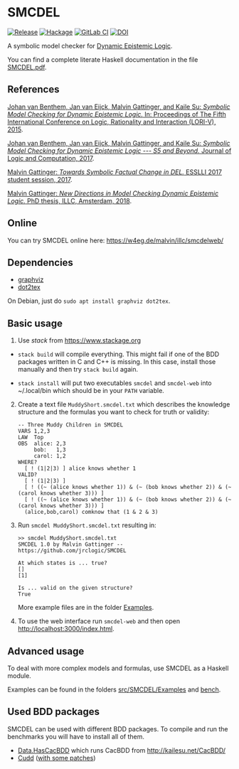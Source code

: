# SMCDEL

[![Release](https://img.shields.io/github/release/jrclogic/SMCDEL.svg)](https://github.com/jrclogic/SMCDEL/releases)
[![Hackage](https://img.shields.io/hackage/v/smcdel.svg)](https://hackage.haskell.org/package/smcdel)
[![GitLab CI](https://gitlab.com/m4lvin/SMCDEL/badges/master/pipeline.svg)](https://gitlab.com/m4lvin/SMCDEL/-/pipelines)
[![DOI](https://zenodo.org/badge/36519077.svg)](https://zenodo.org/badge/latestdoi/36519077)

A symbolic model checker for [Dynamic Epistemic Logic](https://plato.stanford.edu/entries/dynamic-epistemic).

You can find a complete literate Haskell documentation in the file
[SMCDEL.pdf](https://github.com/jrclogic/SMCDEL/raw/master/SMCDEL.pdf).

## References

[Johan van Benthem, Jan van Eijck, Malvin Gattinger, and Kaile Su:
*Symbolic Model Checking for Dynamic Epistemic Logic.*
In: Proceedings of The Fifth International Conference on Logic, Rationality and Interaction (LORI-V),
2015](https://doi.org/10.1007/978-3-662-48561-3_30).

[Johan van Benthem, Jan van Eijck, Malvin Gattinger, and Kaile Su:
*Symbolic Model Checking for Dynamic Epistemic Logic --- S5 and Beyond.*
Journal of Logic and Computation,
2017](https://pure.uva.nl/ws/files/25483686/2016_05_23_del_bdd_lori_journal.pd.pdf).

[Malvin Gattinger:
*Towards Symbolic Factual Change in DEL.*
ESSLLI 2017 student session,
2017](https://w4eg.de/malvin/illc/2017-07-symbolicfactualchange.pdf).

[Malvin Gattinger:
*New Directions in Model Checking Dynamic Epistemic Logic.*
PhD thesis, ILLC, Amsterdam,
2018](https://malv.in/phdthesis/).

## Online

You can try SMCDEL online here: https://w4eg.de/malvin/illc/smcdelweb/


## Dependencies

- [graphviz](https://graphviz.org/)
- [dot2tex](https://github.com/kjellmf/dot2tex)

On Debian, just do `sudo apt install graphviz dot2tex`.


## Basic usage

1) Use *stack* from https://www.stackage.org

- `stack build` will compile everything. This might fail if one of
  the BDD packages written in C and C++ is missing. In this case,
  install those manually and then try `stack build` again.

- `stack install` will put two executables `smcdel` and `smcdel-web`
  into ~/.local/bin which should be in your `PATH` variable.

2) Create a text file `MuddyShort.smcdel.txt` which describes the knowledge structure and the formulas you want to check for truth or validity:

    ```
    -- Three Muddy Children in SMCDEL
    VARS 1,2,3
    LAW  Top
    OBS  alice: 2,3
         bob:   1,3
         carol: 1,2
    WHERE?
      [ ! (1|2|3) ] alice knows whether 1
    VALID?
      [ ! (1|2|3) ]
      [ ! ((~ (alice knows whether 1)) & (~ (bob knows whether 2)) & (~ (carol knows whether 3))) ]
      [ ! ((~ (alice knows whether 1)) & (~ (bob knows whether 2)) & (~ (carol knows whether 3))) ]
      (alice,bob,carol) comknow that (1 & 2 & 3)
    ```

3) Run `smcdel MuddyShort.smcdel.txt` resulting in:

    ```
    >> smcdel MuddyShort.smcdel.txt
    SMCDEL 1.0 by Malvin Gattinger -- https://github.com/jrclogic/SMCDEL

    At which states is ... true?
    []
    [1]

    Is ... valid on the given structure?
    True
    ```

    More example files are in the folder [Examples](https://github.com/jrclogic/SMCDEL/tree/master/Examples).

4) To use the web interface run `smcdel-web` and then open <http://localhost:3000/index.html>.


## Advanced usage

To deal with more complex models and formulas, use SMCDEL as a Haskell module.

Examples can be found in the folders
  [src/SMCDEL/Examples](https://github.com/jrclogic/SMCDEL/tree/master/src/SMCDEL/Examples)
and
  [bench](https://github.com/jrclogic/SMCDEL/tree/master/bench).


## Used BDD packages

SMCDEL can be used with different BDD packages. To compile and
run the benchmarks you will have to install all of them.

- [Data.HasCacBDD](https://github.com/m4lvin/HasCacBDD) which runs CacBDD from <http://kailesu.net/CacBDD/>
- [Cudd](https://github.com/davidcock/cudd) ([with some patches](https://github.com/m4lvin/cudd))
